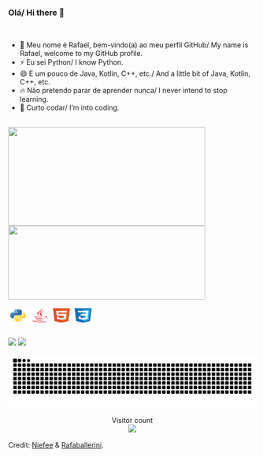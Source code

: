 ### Olá/ Hi there 👋

<br/>

- 🌱 Meu nome é Rafael, bem-vindo(a) ao meu perfil GitHub/ My name is Rafael, welcome to my GitHub profile. 
- ⚡ Eu sei Python/ I know Python.
- 😄 E um pouco de Java, Kotlin, C++, etc./ And a little bit of Java, Kotlin, C++, etc.
- 🔥 Não pretendo parar de aprender nunca/ I never intend to stop learning.
- 💖 Curto codar/ I’m into coding.

<br/>

<a href="https://github.com/rafaelris/github-readme-stats">
  <img height=200 width=400 align="center" src="https://github-readme-stats.vercel.app/api?username=rafaelris" />
    <a href="https://github.com/rafaelris/convoychat">
  <img height=150 width=400 align="center" src="https://github-readme-stats.vercel.app/api/top-langs?username=rafaelris&layout=compact&langs_count=8&card_width=320" />
</a>

<div style="display: inline_block"><br>
  <img align="center" alt="Python" height="30" width="40" src="https://raw.githubusercontent.com/devicons/devicon/master/icons/python/python-original.svg">
  <img align="center" alt="Java" height="30" width="40" src="https://raw.githubusercontent.com/devicons/devicon/master/icons/java/java-plain.svg">
  <img align="center" alt="HTML" height="30" width="40" src="https://raw.githubusercontent.com/devicons/devicon/master/icons/html5/html5-original.svg">
  <img align="center" alt="CSS" height="30" width="40" src="https://raw.githubusercontent.com/devicons/devicon/master/icons/css3/css3-original.svg">
</div>
  
  ##
 
<div> 
  <a href = "mailto:faelcee@gmail.com"><img src="https://img.shields.io/badge/-Gmail-%23333?style=for-the-badge&logo=&logoColor=white" target="_blank"></a>
  <a href="www.linkedin.com/in/rafaelribeiroti" target="_blank"><img src="https://img.shields.io/badge/-LinkedIn-%230077B5?style=for-the-badge&logo=LinkedIn&logoColor=white" target="_blank"></a> 
  
</div>

![Snake animation](https://github.com/RafaelRiS/RafaelRiS/blob/main/dist/github-contribution-grid-snake.svg)

<p align="center"> 
  <div align="center">Visitor count</div>
  <div align="center">
    <img src="https://profile-counter.glitch.me/RafaelRiS/count.svg"/>
  </div> 
</p>

Credit: [Niefee](https://github.com/Niefee) & [Rafaballerini](https://github.com/rafaballerini).
